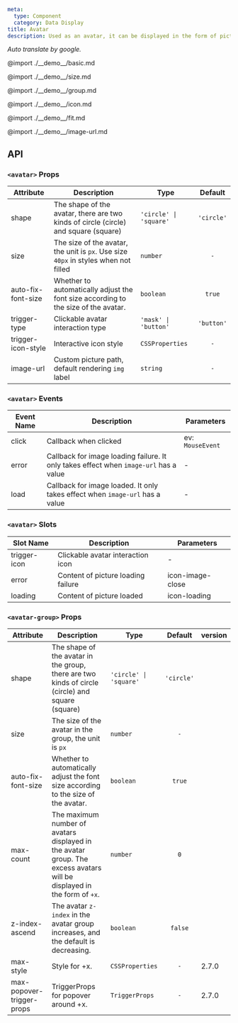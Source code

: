 ```yaml
meta:
  type: Component
  category: Data Display
title: Avatar
description: Used as an avatar, it can be displayed in the form of pictures, icons or characters.
```

_Auto translate by google._

@import ./\_\_demo\_\_/basic.md

@import ./\_\_demo\_\_/size.md

@import ./\_\_demo\_\_/group.md

@import ./\_\_demo\_\_/icon.md

@import ./\_\_demo\_\_/fit.md

@import ./\_\_demo\_\_/image-url.md

## API

### `<avatar>` Props

| Attribute          | Description                                                                         | Type                   |  Default   |
| ------------------ | ----------------------------------------------------------------------------------- | ---------------------- | :--------: |
| shape              | The shape of the avatar, there are two kinds of circle (circle) and square (square) | `'circle' \| 'square'` | `'circle'` |
| size               | The size of the avatar, the unit is `px`. Use size `40px` in styles when not filled | `number`               |    `-`     |
| auto-fix-font-size | Whether to automatically adjust the font size according to the size of the avatar.  | `boolean`              |   `true`   |
| trigger-type       | Clickable avatar interaction type                                                   | `'mask' \| 'button'`   | `'button'` |
| trigger-icon-style | Interactive icon style                                                              | `CSSProperties`        |    `-`     |
| image-url          | Custom picture path, default rendering `img` label                                  | `string`               |    `-`     |

### `<avatar>` Events

| Event Name | Description                                                                           | Parameters       |
| ---------- | ------------------------------------------------------------------------------------- | ---------------- |
| click      | Callback when clicked                                                                 | ev: `MouseEvent` |
| error      | Callback for image loading failure. It only takes effect when `image-url` has a value | -                |
| load       | Callback for image loaded. It only takes effect when `image-url` has a value          | -                |

### `<avatar>` Slots

| Slot Name    | Description                        | Parameters       |
| ------------ | ---------------------------------- | ---------------- |
| trigger-icon | Clickable avatar interaction icon  | -                |
| error        | Content of picture loading failure | icon-image-close |
| loading      | Content of picture loaded          | icon-loading     |

### `<avatar-group>` Props

| Attribute                 | Description                                                                                                            | Type                   |  Default   | version |
| ------------------------- | ---------------------------------------------------------------------------------------------------------------------- | ---------------------- | :--------: | :------ |
| shape                     | The shape of the avatar in the group, there are two kinds of circle (circle) and square (square)                       | `'circle' \| 'square'` | `'circle'` |         |
| size                      | The size of the avatar in the group, the unit is `px`                                                                  | `number`               |    `-`     |         |
| auto-fix-font-size        | Whether to automatically adjust the font size according to the size of the avatar.                                     | `boolean`              |   `true`   |         |
| max-count                 | The maximum number of avatars displayed in the avatar group. The excess avatars will be displayed in the form of `+x`. | `number`               |    `0`     |         |
| z-index-ascend            | The avatar `z-index` in the avatar group increases, and the default is decreasing.                                     | `boolean`              |  `false`   |         |
| max-style                 | Style for +x.                                                                                                          | `CSSProperties`        |    `-`     | 2.7.0   |
| max-popover-trigger-props | TriggerProps for popover around +x.                                                                                    | `TriggerProps`         |    `-`     | 2.7.0   |
